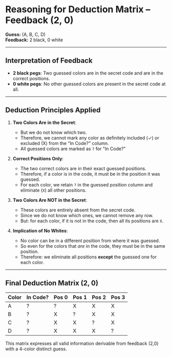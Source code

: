 # Reasoning for Deduction Matrix – Feedback (2, 0)

**Guess:** (A, B, C, D)  
**Feedback:** 2 black, 0 white

---

## Interpretation of Feedback

- **2 black pegs**: Two guessed colors are in the secret code and are in the correct positions.
- **0 white pegs**: No other guessed colors are present in the secret code at all.

---

## Deduction Principles Applied

1. **Two Colors Are in the Secret**:
   - But we do not know which two.
   - Therefore, we cannot mark any color as definitely included (✓) or excluded (X) from the "In Code?" column.
   - All guessed colors are marked as `?` for "In Code?"

2. **Correct Positions Only**:
   - The two correct colors are in their exact guessed positions.
   - Therefore, if a color is in the code, it must be in the position it was guessed.
   - For each color, we retain `?` in the guessed position column and eliminate (`X`) all other positions.

3. **Two Colors Are NOT in the Secret**:
   - These colors are entirely absent from the secret code.
   - Since we do not know which ones, we cannot remove any row.
   - But: for each color, if it is not in the code, then all its positions are `X`.

4. **Implication of No Whites**:
   - No color can be in a different position from where it was guessed.
   - So even for the colors that *are* in the code, they must be in the same position.
   - Therefore: we eliminate all positions **except** the guessed one for each color.

---

## Final Deduction Matrix (2, 0)

| Color | In Code? | Pos 0 | Pos 1 | Pos 2 | Pos 3 |
|-------|----------|--------|--------|--------|--------|
| A     | ?        | ?      | X      | X      | X      |
| B     | ?        | X      | ?      | X      | X      |
| C     | ?        | X      | X      | ?      | X      |
| D     | ?        | X      | X      | X      | ?      |

This matrix expresses all valid information derivable from feedback (2,0) with a 4-color distinct guess.
